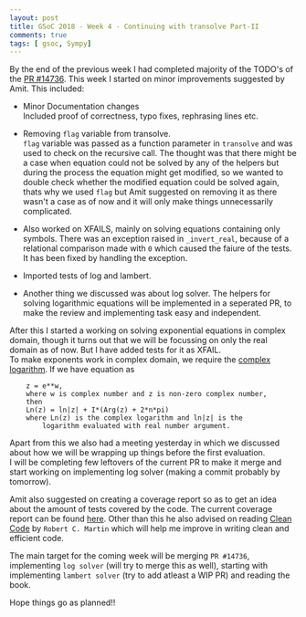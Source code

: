 ```yaml
---
layout: post
title: GSoC 2018 - Week 4 - Continuing with transolve Part-II
comments: true
tags: [ gsoc, Sympy]
---
```


By the end of the previous week I had completed majority of the TODO's of the [PR #14736](https://github.com/sympy/sympy/pull/14736/).
This week I started on minor improvements suggested by Amit. This included:

- Minor Documentation changes<br>
  Included proof of correctness, typo fixes, rephrasing lines etc.

- Removing `flag` variable from transolve.<br>
`flag` variable was passed as a function parameter in `transolve` and was used to check on the recursive call. The thought was that there might be a case when equation could not be solved by any of the helpers but during the process the equation might get modified, so we wanted to double check whether the modified equation could be solved again, thats why we used `flag` but Amit suggested on removing it as there wasn't a case as of now and it will only make things unnecessarily complicated.

- Also worked on XFAILS, mainly on solving equations containing only symbols. There was an exception raised in `_invert_real`, because of a relational comparison made with `0` which caused the faiure of the tests. It has been fixed by handling the exception.

- Imported tests of log and lambert.

- Another thing we discussed was about log solver. The helpers for solving logarithmic equations will be implemented in a seperated PR, to make the review and implementing task easy and independent.

After this I started a working on solving exponential equations in complex domain, though it turns out that we will be focussing on only the real domain as of now. But I have added tests for it as XFAIL.<br>
To make exponents work in complex domain, we require the [complex logarithm](https://en.wikipedia.org/wiki/Complex_logarithm).
If we have equation as 
		
		z = e**w,
		where w is complex number and z is non-zero complex number,
		then 
		Ln(z) = ln|z| + I*(Arg(z) + 2*n*pi)
		where Ln(z) is the complex logarithm and ln|z| is the
            logarithm evaluated with real number argument.


Apart from this we also had a meeting yesterday in which we discussed about how we will be wrapping up things before the first evaluation.<br>
I will be completing few leftovers of the current PR to make it merge and start working on implementing log solver (making a commit probably by tomorrow).

Amit also suggested on creating a coverage report so as to get an idea about the amount of tests covered by the code. The current coverage report can be found [here](/covhtml/sympy_solvers_solveset_py.html). Other than this he also advised on reading [Clean Code](https://www.investigatii.md/uploads/resurse/Clean_Code.pdf) by `Robert C. Martin` which will help me improve in writing clean and efficient code.

The main target for the coming week will be merging `PR #14736`, implementing `log solver` (will try to merge this as well), starting with implementing `lambert solver` (try to add atleast a WIP PR) and reading the book.

Hope things go as planned!!

